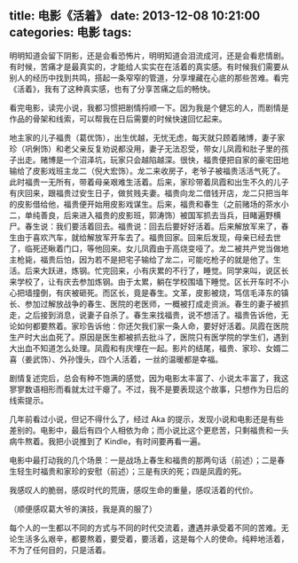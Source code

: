 title: 电影《活着》
date: 2013-12-08 10:21:00
categories: 电影
tags:
---
明明知道会留下阴影，还是会看恐怖片，明明知道会泪流成河，还是会看悲情剧。有时候，苦痛才是最真实的，才能给人实实在在活着的真实感。有时候我们需要从别人的经历中找到共鸣，搭起一条窄窄的管道，分享埋藏在心底的那些苦难。看完《活着》，我有了这种真实感，也有了分享苦痛之后的畅快。

看完电影，读完小说，我都习惯把剧情捋顺一下。因为我是个健忘的人，而剧情是作品的骨架和线索，可以帮我在日后需要的时候快速回忆起来。

地主家的儿子福贵（葛优饰），出生优越，无忧无虑，每天就只顾着赌博，妻子家珍（巩俐饰）和老父亲反复劝说都没用，妻子无法忍受，带女儿凤霞和肚子里的孩子出走。赌博是一个沼泽坑，玩家只会越陷越深。很快，福贵便把自家的豪宅田地输给了皮影戏班主龙二（倪大宏饰）。龙二来收房子，老爷子被福贵活活气死了。此时福贵一无所有，带着母亲艰难生活着。后来，家珍带着凤霞和出生不久的儿子有庆回来，跟福贵过安生日子，做贫贱夫妻。福贵向龙二借钱开店，龙二只把当年的皮影借给他，福贵便开始用皮影戏谋生。后来，福贵和春生（之前赌场的茶水小二，单纯善良，后来进入福贵的皮影班，郭涛饰）被国军抓去当兵，目睹遍野横尸。春生说：我们要活着回去。福贵说：回去后要好好活着。后来解放军来了，春生由于喜欢汽车，就给解放军开车去了。福贵回家。回来后发现，母亲已经去世了，临死还瞅着门口，等他回来。女儿凤霞由于高烧变哑了。龙二被共产党当做地主枪毙，福贵后怕，因为若不是把宅子输给了龙二，可能吃枪子的就是他了。生活。后来大跃进，炼钢。忙完回来，小有庆累的不行了，睡觉。同学来叫，说区长来学校了，让有庆去参加炼钢。由于太累，躺在学校围墙下睡觉。区长开车时不小心把墙撞倒，有庆被砸死。而区长，竟是春生。文革，皮影被烧，笃信毛泽东的镇长、参加过解放战争的春生、医院的老医师，一概被打成走资派。春生的妻子被抓走，之后接到消息，说妻子自杀了。春生来找福贵，说不想活了。福贵告诉他，无论如何都要熬着。家珍告诉他：你还欠我们家一条人命，要好好活着。凤霞在医院生产时大出血死了。原因是医生都被抓去批斗了，医院只有医学院的学生们，遇到大出血不知道怎么处理。凤霞和有庆埋在一起。影片的结尾，福贵、家珍、女婿二喜（姜武饰）、外孙馒头，四个人活着，一丝的温暖都是幸福。

剧情复述完后，总会有种不饱满的感觉，因为电影太丰富了、小说太丰富了，我这寥寥数语相形而看就太过干瘪了。不过，我不是要表现这个故事，只想作为日后的线索提示。

<!--more-->

几年前看过小说，但记不得什么了，经过 Aka 的提示，发现小说和电影还是有些差别的。电影中，最后有四个人相依为命；而小说比这个更悲苦，只剩福贵和一头病牛熬着。我把小说推到了 Kindle，有时间要再看一遍。

电影中最打动我的几个场景：一是战场上春生和福贵的那两句话（前述）；二是春生轻生时福贵和家珍的安慰（前述）；三是有庆的死；四是凤霞的死。

我感叹人的脆弱，感叹时代的荒唐，感叹生命的重量，感叹活着的代价。

（顺便感叹葛大爷的演技，我是真的服了）

每个人的一生都以不同的方式与不同的时代交流着，遭遇并承受着不同的苦难。无论生活多么艰辛，都要熬着，要受着，要活着，这是每个人的使命。纯粹地活着，不为了任何目的，只是活着。